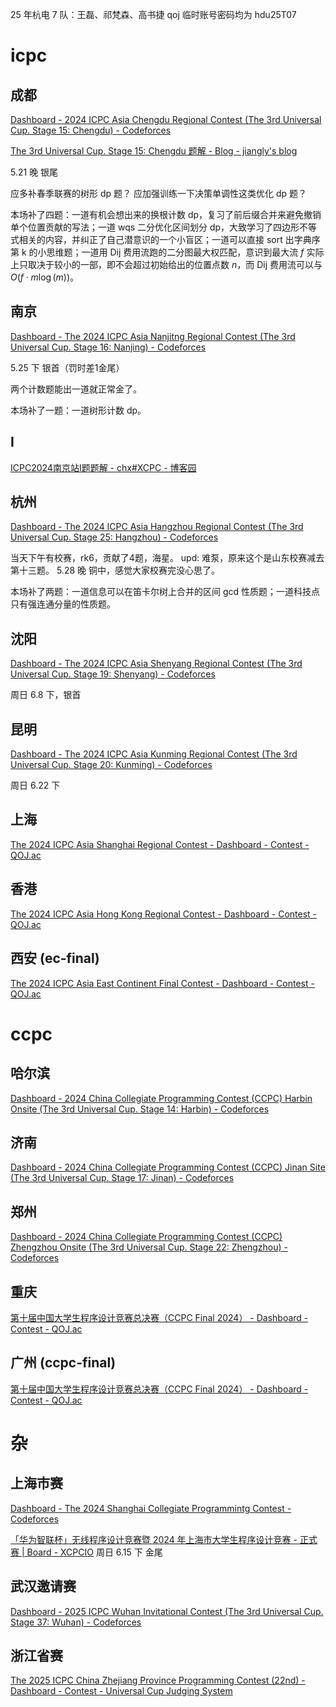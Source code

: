 25 年杭电 7 队：王磊、祁梵森、高书捷
qoj 临时账号密码均为 hdu25T07
# icpc

## 成都

[Dashboard - 2024 ICPC Asia Chengdu Regional Contest (The 3rd Universal Cup. Stage 15: Chengdu) - Codeforces](https://codeforces.com/gym/105486) 

[The 3rd Universal Cup. Stage 15: Chengdu 题解 - Blog - jiangly's blog](https://qoj.ac/blog/jiangly/blog/1071)

5.21 晚 银尾

应多补春季联赛的树形 dp 题？
应加强训练一下决策单调性这类优化 dp 题？

本场补了四题：一道有机会想出来的换根计数 dp，复习了前后缀合并来避免撤销单个位置贡献的写法；一道 wqs 二分优化区间划分 dp，大致学习了四边形不等式相关的内容，并纠正了自己潜意识的一个小盲区；一道可以直接 sort 出字典序第 k 的小思维题；一道用 Dij 费用流跑的二分图最大权匹配，意识到最大流 $f$ 实际上只取决于较小的一部，即不会超过初始给出的位置点数 $n$，而 Dij 费用流可以与 $O(f\cdot m\log(m))$。

## 南京

[Dashboard - The 2024 ICPC Asia Nanjitng Regional Contest (The 3rd Universal Cup. Stage 16: Nanjing) - Codeforces](https://codeforces.com/gym/105484) 

5.25 下 银首（罚时差1金尾）

两个计数题能出一道就正常金了。

本场补了一题：一道树形计数 dp。

## I

[ICPC2024南京站I题题解 - chx#XCPC - 博客园](https://www.cnblogs.com/chenhx-xcpc/p/18547733)


## 杭州 

[Dashboard - The 2024 ICPC Asia Hangzhou Regional Contest (The 3rd Universal Cup. Stage 25: Hangzhou) - Codeforces](https://codeforces.com/gym/105657) 

当天下午有校赛，rk6，贡献了4题，海星。
upd: 难泵，原来这个是山东校赛减去第十三题。
5.28 晚 铜中，感觉大家校赛完没心思了。

本场补了两题：一道信息可以在笛卡尔树上合并的区间 gcd 性质题；一道科技点只有强连通分量的性质题。


## 沈阳

[Dashboard - The 2024 ICPC Asia Shenyang Regional Contest (The 3rd Universal Cup. Stage 19: Shenyang) - Codeforces](https://codeforces.com/gym/105578)

周日 6.8 下，银首
## 昆明

[Dashboard - The 2024 ICPC Asia Kunming Regional Contest (The 3rd Universal Cup. Stage 20: Kunming) - Codeforces](https://codeforces.com/gym/105588)

周日 6.22 下


## 上海 

[The 2024 ICPC Asia Shanghai Regional Contest - Dashboard - Contest - QOJ.ac](https://qoj.ac/contest/1913?v=1)

## 香港

[The 2024 ICPC Asia Hong Kong Regional Contest - Dashboard - Contest - QOJ.ac](https://qoj.ac/contest/1885?v=1)

## 西安 (ec-final)

[The 2024 ICPC Asia East Continent Final Contest - Dashboard - Contest - QOJ.ac](https://qoj.ac/contest/1894?v=1)

# ccpc

## 哈尔滨

[Dashboard - 2024 China Collegiate Programming Contest (CCPC) Harbin Onsite (The 3rd Universal Cup. Stage 14: Harbin) - Codeforces](https://codeforces.com/gym/105459)



## 济南

[Dashboard - 2024 China Collegiate Programming Contest (CCPC) Jinan Site (The 3rd Universal Cup. Stage 17: Jinan) - Codeforces](https://codeforces.com/gym/105540)


## 郑州

[Dashboard - 2024 China Collegiate Programming Contest (CCPC) Zhengzhou Onsite (The 3rd Universal Cup. Stage 22: Zhengzhou) - Codeforces](https://codeforces.com/gym/105632)


## 重庆

[第十届中国大学生程序设计竞赛总决赛（CCPC Final 2024） - Dashboard - Contest - QOJ.ac](https://qoj.ac/contest/2036?v=1)

## 广州 (ccpc-final)

[第十届中国大学生程序设计竞赛总决赛（CCPC Final 2024） - Dashboard - Contest - QOJ.ac](https://qoj.ac/contest/2036?v=1)

# 杂


## 上海市赛

[Dashboard - The 2024 Shanghai Collegiate Programmintg Contest - Codeforces](https://codeforces.com/gym/105229)

[「华为智联杯」无线程序设计竞赛暨 2024 年上海市大学生程序设计竞赛 - 正式赛 | Board - XCPCIO](https://board.xcpcio.com/provincial-contest/2024/shanghai)
周日 6.15 下 金尾

## 武汉邀请赛

[Dashboard - 2025 ICPC Wuhan Invitational Contest (The 3rd Universal Cup. Stage 37: Wuhan) - Codeforces](https://codeforces.com/gym/105901)

## 浙江省赛

[The 2025 ICPC China Zhejiang Province Programming Contest (22nd) - Dashboard - Contest - Universal Cup Judging System](https://contest.ucup.ac/contest/2021?v=1)


